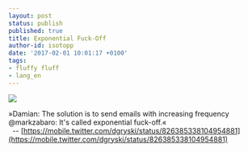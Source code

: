 ```yaml
---
layout: post
status: publish
published: true
title: Exponential Fuck-Off
author-id: isotopp
date: '2017-02-01 10:01:17 +0100'
tags:
- fluffy fluff
- lang_en
---
```


![](/uploads/2017/02/Screen-Shot-2017-02-01-at-09.59.29.png)

»Damian: The solution is to send emails with increasing frequency<br />
@markzabaro: It's called exponential fuck-off.«<br />
&nbsp;&nbsp;-- [https://mobile.twitter.com/dgryski/status/826385338104954881](https://mobile.twitter.com/dgryski/status/826385338104954881)

